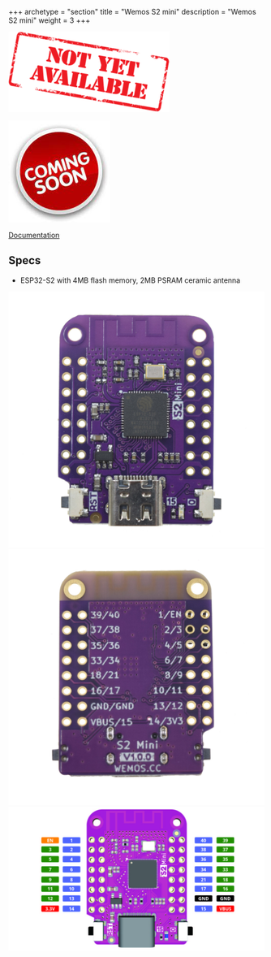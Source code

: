 +++
archetype = "section"
title = "Wemos S2 mini"
description =  "Wemos S2 mini"
weight = 3
+++


![image](notyet.png)

![image](soon.jpeg)

[Documentation](https://www.wemos.cc/en/latest/s2/s2_mini.html)

## Specs
* ESP32-S2 with 4MB flash memory, 2MB PSRAM ceramic antenna


![image](front.jpg?width=400px)
![image](back.jpg?width=400px)
![image](pinout.jpg?width=400px)

